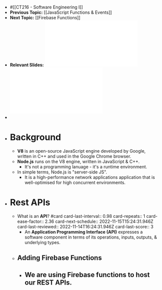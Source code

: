- #[[CT216 - Software Engineering I]]
- **Previous Topic:** [[JavaScript Functions & Events]]
- **Next Topic:** [[Firebase Functions]]
- **Relevant Slides:** ![Week 9 - Introduction to NodeJS.pdf](../assets/Week_9_-_Introduction_to_NodeJS_1668008966428_0.pdf) ![Week 9 - NodeJS, APIs, Deploying to Firebase.pdf](../assets/Week_9_-_NodeJS,_APIs,_Deploying_to_Firebase_1668009200983_0.pdf)
-
- # Background
	- **V8** is an open-source JavaScript engine developed by Google, written in C++ and used in the Google Chrome browser.
	- **Node.js** runs on the V8 engine, written in JavaScript & C++.
		- It's not a programming lanuage - it's a runtime environment.
	- In simple terms, Node.js is "server-side JS".
		- It is a high-performance network applications application that is well-optimised for high concurrent environments.
- # Rest APIs
	- What is an **API**? #card
	  card-last-interval:: 0.98
	  card-repeats:: 1
	  card-ease-factor:: 2.36
	  card-next-schedule:: 2022-11-15T15:24:31.946Z
	  card-last-reviewed:: 2022-11-14T16:24:31.946Z
	  card-last-score:: 3
		- An **Application Programming Interface (API)** expresses a software component in terms of its operations, inputs, outputs, & underlying types.
	- ## Adding Firebase Functions
		- We are using Firebase functions to host our REST APIs.
			-